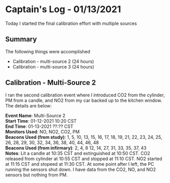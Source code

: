# Captain's Log - 01/13/2021
Today I started the final calibration effort with multiple sources

## Summary
The following things were accomplished
- Calibration - multi-source 2 (24 hours)
- Calibration - multi-source 3 (24 hours)

## Calibration - Multi-Source 2
I ran the second calibration event where I introduced CO2 from the cylinder, PM from a candle, and NO2 from my car backed up to the kitchen window. The details are below:

**Event Name**: Multi-Source 2 <br>
**Start Time**: 01-12-2021 10:20 CST <br>
**End Time**: 01-13-2021 ??:?? CST <br>
**Monitors Used**: NO, NO2, CO2, PM <br>
**Beacons Used (from study)**: 1, 5, 10, 13, 15, 16, 17, 18, 19, 21, 22, 23, 24, 25, 26, 28, 29, 30, 32, 34, 36, 38, 40, 44, 46, 48 <br>
**Beacons Used (from infirmary)**: 2, 4, 8 12, 14, 27, 31, 33, 35, 37, 43 <br>
**Notes**: Lit a candle at 10:35 CST and extinguished at 10:50 CST. CO2 released from cylinder at 10:55 CST and stopped at 11:10 CST. NO2 started at 11:15 CST and stopeed at 11:30 CST. At some point after I left, the PC running the sensors shut down. I have data from the CO2, NO, and NO2 sensors but nothing from PM. 



